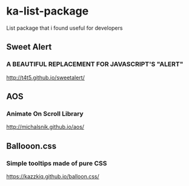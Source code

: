 # ka-list-package

List package that i found useful for developers

## Sweet Alert
### A BEAUTIFUL REPLACEMENT FOR JAVASCRIPT'S "ALERT"
http://t4t5.github.io/sweetalert/

## AOS
### Animate On Scroll Library
http://michalsnik.github.io/aos/


## Ballooon.css
### Simple tooltips made of pure CSS
https://kazzkiq.github.io/balloon.css/
